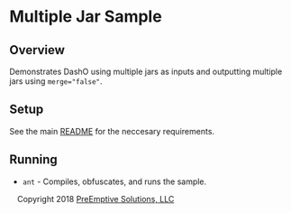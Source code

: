 # Multiple Jar Sample

## Overview

Demonstrates DashO using multiple jars as inputs and outputting multiple jars using `merge="false"`.

## Setup

See the main [README](../README.md) for the neccesary requirements.

## Running

* `ant` - Compiles, obfuscates, and runs the sample.

 Copyright 2018 [PreEmptive Solutions, LLC](https://www.preemptive.com)